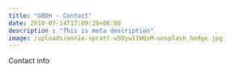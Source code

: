 ```yaml
---
title: "GBDH - Contact"
date: 2018-07-14T17:09:20+06:00
description : "This is meta description"
image: /uploads/annie-spratt-wSOyw11WQxM-unsplash_hedge.jpg
---
```


Contact info
